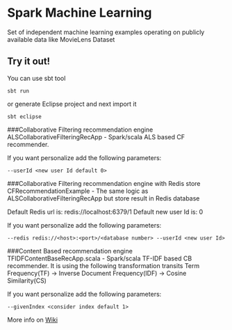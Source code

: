 # Spark Machine Learning
Set of independent machine learning examples operating on publicly available data like MovieLens Dataset

## Try it out!

You can use sbt tool 
```
sbt run
```

or generate Eclipse project and next import it
```
sbt eclipse
```


###Collaborative Filtering recommendation engine
ALSCollaborativeFilteringRecApp - Spark/scala ALS based CF recommender. 

If you want personalize add the following parameters:
```
--userId <new user Id default 0>
```

###Collaborative Filtering recommendation engine with Redis store
CFRecommendationExample - The same logic as ALSCollaborativeFilteringRecApp but store result in Redis database

Default Redis url is: redis://localhost:6379/1 
Default new user Id is: 0

If you want personalize add the following parameters:
```
--redis redis://<host>:<port>/<database number> --userId <new user Id>
``` 

###Content Based recommendation engine
TFIDFContentBaseRecApp.scala - Spark/scala TF-IDF based CB recommender. It is using the following transformation transits
Term Frequency(TF) -> Inverse Document Frequency(IDF) -> Cosine Similarity(CS)

If you want personalize add the following parameters:
```
--givenIndex <consider index default 1>
```


More info on [Wiki](https://github.com/jacekrozwadowski/SparkMachineLearning/wiki)
